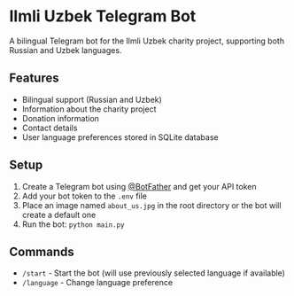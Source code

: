 
# Ilmli Uzbek Telegram Bot

A bilingual Telegram bot for the Ilmli Uzbek charity project, supporting both Russian and Uzbek languages.

## Features

- Bilingual support (Russian and Uzbek)
- Information about the charity project
- Donation information
- Contact details
- User language preferences stored in SQLite database

## Setup

1. Create a Telegram bot using [@BotFather](https://t.me/BotFather) and get your API token
2. Add your bot token to the `.env` file
3. Place an image named `about_us.jpg` in the root directory or the bot will create a default one
4. Run the bot: `python main.py`

## Commands

- `/start` - Start the bot (will use previously selected language if available)
- `/language` - Change language preference
